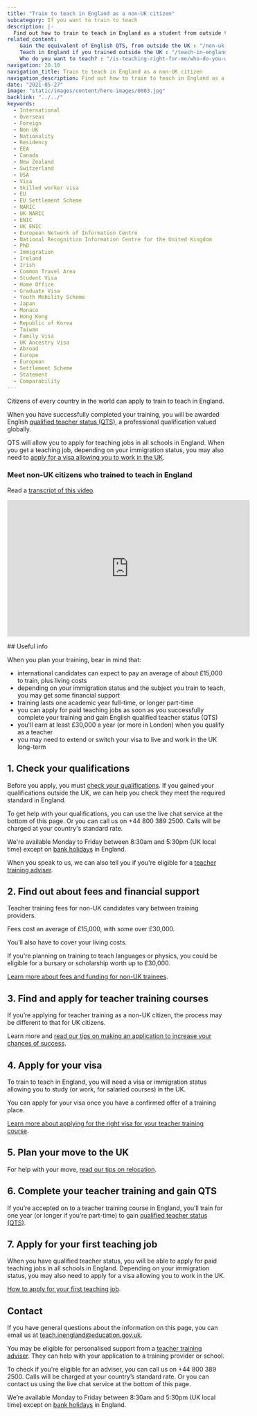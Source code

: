 ```yaml
---
title: "Train to teach in England as a non-UK citizen"
subcategory: If you want to train to teach
description: |-
  Find out how to train to teach in England as a student from outside the UK. Get help and guidance on your qualifications, funding and visa.
related_content:
    Gain the equivalent of English QTS, from outside the UK : "/non-uk-teachers/international-qualified-teacher-status"
    Teach in England if you trained outside the UK : "/teach-in-england-if-you-trained-overseas"
    Who do you want to teach? : "/is-teaching-right-for-me/who-do-you-want-to-teach"
navigation: 20.10
navigation_title: Train to teach in England as a non-UK citizen
navigation_description: Find out how to train to teach in England as a non-UK citizen or foreign student and get English qualified teacher status (QTS).
date: "2021-05-27"
image: "static/images/content/hero-images/0003.jpg"
backlink: "../../"
keywords:
  - International
  - Overseas
  - Foreign
  - Non-UK
  - Nationality
  - Residency
  - EEA
  - Canada
  - New Zealand
  - Switzerland
  - USA
  - Visa
  - Skilled worker visa
  - EU
  - EU Settlement Scheme
  - NARIC
  - UK NARIC
  - ENIC
  - UK ENIC
  - European Network of Information Centre
  - National Recognition Information Centre for the United Kingdom
  - PhD
  - Immigration
  - Ireland
  - Irish
  - Common Travel Area
  - Student Visa
  - Home Office
  - Graduate Visa
  - Youth Mobility Scheme
  - Japan
  - Monaco
  - Hong Kong
  - Republic of Korea
  - Taiwan
  - Family Visa
  - UK Ancestry Visa
  - Abroad
  - Europe
  - European
  - Settlement Scheme
  - Statement
  - Comparability
---
```



Citizens of every country in the world can apply to train to teach in England.

When you have successfully completed your training, you will be awarded English [qualified teacher status (QTS)](/train-to-be-a-teacher/what-is-qts), a professional qualification valued globally.

QTS will allow you to apply for teaching jobs in all schools in England. When you get a teaching job, depending on your immigration status, you may also need to [apply for a visa allowing you to work in the UK](/non-uk-teachers/visas-for-non-uk-teachers).   

### Meet non-UK citizens who trained to teach in England

Read a [transcript of this video](/non-uk-teachers/why-train-to-teach-in-england-video-transcript).

<iframe width="560" height="315" src="https://www.youtube.com/embed/WhBBL_DpHFo?si=_TAmdD4kgpPewADA" title="YouTube video player" frameborder="0" allow="accelerometer; autoplay; clipboard-write; encrypted-media; gyroscope; picture-in-picture; web-share" referrerpolicy="strict-origin-when-cross-origin" allowfullscreen></iframe>

## Useful info

When you plan your training, bear in mind that:

- international candidates can expect to pay an average of about £15,000 to train, plus living costs
- depending on your immigration status and the subject you train to teach, you may get some financial support
- training lasts one academic year full-time, or longer part-time
- you can apply for paid teaching jobs as soon as you successfully complete your training and gain English qualified teacher status (QTS)
- you'll earn at least £30,000 a year (or more in London) when you qualify as a teacher 
- you may need to extend or switch your visa to live and work in the UK long-term

## 1. Check your qualifications

Before you apply, you must [check your qualifications](/non-uk-teachers/non-uk-qualifications). If you gained your qualifications outside the UK, we can help you check they meet the required standard in England. 

To get help with your qualifications, you can use the live chat service at the bottom of this page. Or you can call us on +44 800 389 2500. Calls will be charged at your country's standard rate.

We're available Monday to Friday between 8:30am and 5:30pm (UK local time) except on [bank holidays](https://www.gov.uk/bank-holidays) in England. 

When you speak to us, we can also tell you if you're eligible for a [teacher training adviser](/teacher-training-advisers). 

## 2. Find out about fees and financial support

Teacher training fees for non-UK candidates vary between training providers.

Fees cost an average of £15,000, with some over £30,000.

You’ll also have to cover your living costs.

If you're planning on training to teach languages or physics, you could be eligible for a bursary or scholarship worth up to £30,000. 

[Learn more about fees and funding for non-UK trainees](/non-uk-teachers/fees-and-funding-for-non-uk-trainees).

## 3. Find and apply for teacher training courses

If you’re applying for teacher training as a non-UK citizen, the process may be different to that for UK citizens.

Learn more and [read our tips on making an application to increase your chances of success](/non-uk-teachers/tips-on-applying-for-teacher-training-as-a-non-uk-citizen).

## 4. Apply for your visa

To train to teach in England, you will need a visa or immigration status allowing you to study (or work, for salaried courses) in the UK. 

You can apply for your visa once you have a confirmed offer of a training place. 

[Learn more about applying for the right visa for your teacher training course](/non-uk-teachers/visas-for-non-uk-trainees).

## 5. Plan your move to the UK

For help with your move, [read our tips on relocation](/non-uk-teachers/plan-your-move-to-the-uk).


## 6. Complete your teacher training and gain QTS

If you’re accepted on to a teacher training course in England, you’ll train for one year (or longer if you’re part-time) to gain [qualified teacher status (QTS)](https://getintoteaching.education.gov.uk/train-to-be-a-teacher/what-is-qts).


## 7. Apply for your first teaching job

When you have qualified teacher status, you will be able to apply for paid teaching jobs in all schools in England. Depending on your immigration status, you may also need to apply for a visa allowing you to work in the UK. 

[How to apply for your first teaching job](/non-uk-teachers/find-a-teaching-job-as-a-non-uk-citizen).

## Contact

If you have general questions about the information on this page, you can email us at teach.inengland@education.gov.uk.

You may be eligible for personalised support from a [teacher training adviser](/teacher-training-advisers). They can help with your application to a training provider or school.

To check if you're eligible for an adviser, you can call us on +44 800 389 2500. Calls will be charged at your country’s standard rate. Or you can contact us using the live chat service at the bottom of this page.

We’re available Monday to Friday between 8:30am and 5:30pm (UK local time) except on [bank holidays](https://www.gov.uk/bank-holidays) in England.


